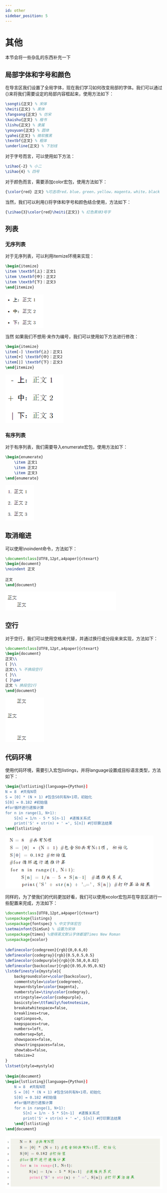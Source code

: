 ```yaml
---
id: other
sidebar_position: 5
---
```


# 其他
本节会将一些杂乱的东西补充一下

## 局部字体和字号和颜色
在导言区我们设置了全局字体，现在我们学习如何改变局部的字体。我们可以通过{}来将我们需要设定的局部内容框起来，使用方法如下：
```latex
\songti{正文} % 宋体
\heiti{正文} % 黑体
\fangsong{正文} % 仿宋
\kaishu{正文} % 楷书
\lishu{正文} % 隶属
\youyuan{正文} % 圆体
\yahei{正文} % 微软雅黑
\textbf{正文} % 粗体
\underline{正文} % 下划线
```
对于字号而言，可以使用如下方法：
```latex
\zihao{-2} % 小二
\zihao{4} % 四号
```
对于颜色而言，需要添加color宏包，使用方法如下：
```latex
{\color{red} 正文} %可选项red，blue，green，yellow，magenta，white，black
```
当然，我们可以利用{}将字体和字号和颜色结合使用，方法如下：
```latex
{\zihao{3}\color{red}\heiti{正文}} % 红色黑体3号字
```

## 列表
### 无序列表
对于无序列表，可以利用itemize环境来实现：
```latex
\begin{itemize}
\item \textbf{上}：正文1
\item \textbf{中}：正文2
\item \textbf{下}：正文3
\end{itemize}
```
![](./img/img9.png)

当然 如果我们不想用·来作为编号，我们可以使用如下方法进行修改：
```latex
\begin{itemize}
\item[-] \textbf{上}：正文1
\item[+] \textbf{中}：正文2
\item[|] \textbf{下}：正文3
\end{itemize}
```
![](./img/img10.png)

### 有序列表
对于有序列表，我们需要导入enumerate宏包，使用方法如下：
```latex
\begin{enumerate}
	\item 正文1
	\item 正文2
    \item 正文3
\end{enumerate}
```
![](./img/img11.png)

## 取消缩进
可以使用\noindent命令，方法如下：
```latex
\documentclass[UTF8,12pt,a4paper]{ctexart}
\begin{document}
\noindent 正文

正文
\end{document}
```
![](./img/img12.png)

## 空行
对于空行，我们可以使用空格来代替，并通过换行或分段来来实现，方法如下：
```latex
\documentclass[UTF8,12pt,a4paper]{ctexart}
\begin{document}
正文\\
{ }\\
正文\\ % 不换段空行
{ }\\
{ }\par
正文 % 换段空2行
\end{document}
```
![](./img/img13.png)

## 代码环境
使用代码环境，需要引入宏包listings，并将language设置成目标语言类型，方法如下：
```latex
\begin{lstlisting}[language={Python}]
N = 8  #共有N项
S = [0] * (N + 1) #包含S0共有N+1项，初始化
S[0] = 0.182 #初始值
#for循环进行递推计算
for n in range(1, N+1):
    S[n] = 1/n - 5 * S[n-1]  #递推关系式
    print('S' + str(n) + ' =', S[n]) #打印算法结果
\end{lstlisting}
```
![](./img/img14.png)

同样的，为了使我们的代码更加好看，我们可以使用xcolor宏包并在导言区进行一些配置来完成，方法如下：
```latex
\documentclass[UTF8,12pt,a4paper]{ctexart}
\usepackage{listings}
\usepackage{fontspec} % 中文字体宏包
\setmainfont{SimSun} % 设置为宋体
\usepackage{times} %使得英文默认字体都是Times New Roman
\usepackage{xcolor}

\definecolor{codegreen}{rgb}{0,0.6,0}
\definecolor{codegray}{rgb}{0.5,0.5,0.5}
\definecolor{codepurple}{rgb}{0.58,0,0.82}
\definecolor{backcolour}{rgb}{0.95,0.95,0.92}
\lstdefinestyle{mystyle}{
    backgroundcolor=\color{backcolour},   
    commentstyle=\color{codegreen},
    keywordstyle=\color{magenta},
    numberstyle=\tiny\color{codegray},
    stringstyle=\color{codepurple},
    basicstyle=\ttfamily\footnotesize,
    breakatwhitespace=false,         
    breaklines=true,                 
    captionpos=b,                    
    keepspaces=true,                 
    numbers=left,                    
    numbersep=5pt,                  
    showspaces=false,                
    showstringspaces=false,
    showtabs=false,                  
    tabsize=2
}
\lstset{style=mystyle}

\begin{document}
\begin{lstlisting}[language={Python}]
    N = 8  #共有N项
    S = [0] * (N + 1) #包含S0共有N+1项，初始化
    S[0] = 0.182 #初始值
    #for循环进行递推计算
    for n in range(1, N+1):
        S[n] = 1/n - 5 * S[n-1]  #递推关系式
        print('S' + str(n) + ' =', S[n]) #打印算法结果
    \end{lstlisting}
\end{document}
```
![](./img/img15.png)

